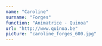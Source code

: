 ```yaml
---
name: "Caroline"
surname: "Forges"
function: "Animatrice - Quinoa"
url: "http://www.quinoa.be"
picture: "caroline_forges_600.jpg"
---
```

